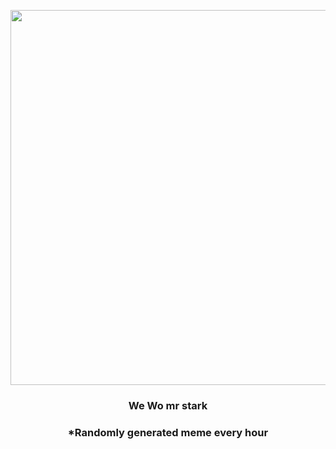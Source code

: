 <p align="center">
        <img src="https://i.redd.it/mk1ajn52tvv81.jpg" width="600" height="600">
        </p>
        <h3 align="center">We Wo mr stark</h3>
        <h3 align="center">*Randomly generated meme every hour</h3>
    